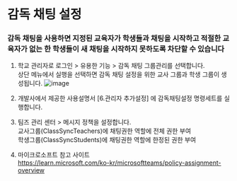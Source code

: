 # 감독 채팅 설정
### 감독 채팅을 사용하면 지정된 교육자가 학생들과 채팅을 시작하고 적절한 교육자가 없는 한 학생들이 새 채팅을 시작하지 못하도록 차단할 수 있습니다

1. 학교 관리자로 로그인 > 유용한 기능  > 감독 채팅 그룹관리를 선택합니다.  
상단 메뉴에서 실행을 선택하면 감독 채팅 설정을 위한 교사 그룹과 학생 그룹이 생성됩니다.
![image](https://user-images.githubusercontent.com/16409151/215884148-e746dc9a-5b09-4876-aeba-f398cf0688c2.png)

2. 개발사에서 제공한 사용설명서 [6.관리자 추가설정] 에 감독채팅설정 명령세트를 실행합니다.
3. 팀즈 관리 센터 > 메시지 정책을 설정합니다.  
교사그룹(ClassSyncTeachers)에 채팅권한 역할에 전체 권한 부여   
학생그룹(ClassSyncStudents)에 채팅권한 역할에 한정된 권한 부여
4. 마이크로소프트 참고 사이트   
https://learn.microsoft.com/ko-kr/microsoftteams/policy-assignment-overview

